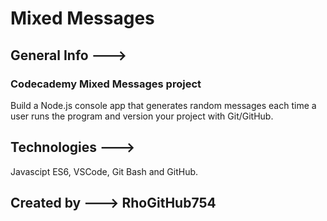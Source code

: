 # Mixed Messages

## General Info --->

### Codecademy Mixed Messages project

Build a Node.js console app that generates random messages each time a user runs the program and version your project with Git/GitHub.

## Technologies --->

Javascipt ES6, VSCode, Git Bash and GitHub.

## Created by ---> RhoGitHub754
